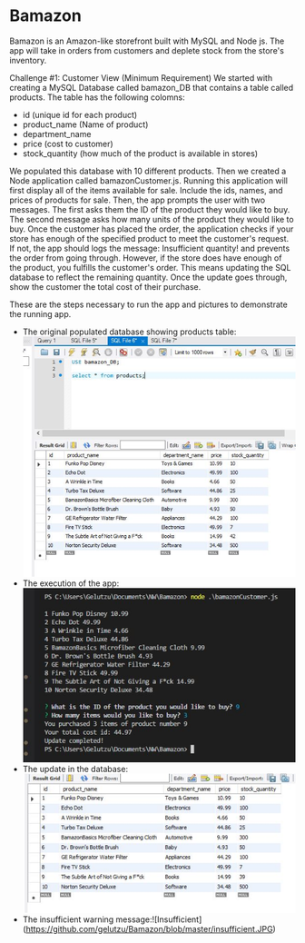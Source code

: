 # Bamazon

Bamazon is an Amazon-like storefront built with MySQL and Node js. The app will take in orders from customers and deplete stock from the store's inventory.

Challenge #1: Customer View (Minimum Requirement)
We started with creating a MySQL Database called bamazon_DB that contains a table called products. The table has the following colomns:

* id (unique id for each product)
* product_name (Name of product)
* department_name
* price (cost to customer)
* stock_quantity (how much of the product is available in stores)

We populated this database with 10 different products. Then we created a Node application called bamazonCustomer.js. Running this application will first display all of the items available for sale. Include the ids, names, and prices of products for sale. Then, the app prompts the user with two messages. The first asks them the ID of the product they would like to buy. The second message asks how many units of the product they would like to buy. Once the customer has placed the order, the application checks if your store has enough of the specified product to meet the customer's request. If not, the app should logs the message: Insufficient quantity! and prevents the order from going through. However, if the store does have enough of the product, you fulfills the customer's order. This means updating the SQL database to reflect the remaining quantity. Once the update goes through, show the customer the total cost of their purchase.

These are the steps necessary to run the app and pictures to demonstrate the running app.

* The original populated database showing products table: ![Original table](https://github.com/gelutzu/Bamazon/blob/master/initialDB.JPG)
* The execution of the app:![Execution](https://github.com/gelutzu/Bamazon/blob/master/execution.JPG)
* The update in the database: ![Update](https://github.com/gelutzu/Bamazon/blob/master/stockUpdate.JPG)
* The insufficient warning message:![Insufficient] (https://github.com/gelutzu/Bamazon/blob/master/insufficient.JPG)